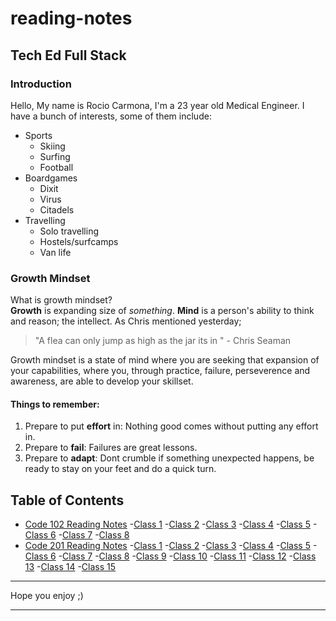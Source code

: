 # reading-notes

## Tech Ed Full Stack

### Introduction
Hello, My name is Rocio Carmona, I'm a 23 year old Medical Engineer. I have a bunch of interests, some of them include:
* Sports
  * Skiing
  * Surfing
  * Football
* Boardgames
  * Dixit
  * Virus
  * Citadels
* Travelling
  * Solo travelling
  * Hostels/surfcamps
  * Van life

### Growth Mindset
What is growth mindset?  
**Growth** is expanding size of *something*. 
**Mind** is a person's ability to think and reason; the intellect.
As Chris mentioned yesterday; 
> "A flea can only jump as high as the jar its in " - Chris Seaman  

Growth mindset is a state of mind where you are seeking that expansion of your capabilities, where you, through practice, failure, perseverence and awareness, are able to develop your skillset.

#### Things to remember:
1. Prepare to put **effort** in: Nothing good comes without putting any effort in.  
2. Prepare to **fail**: Failures are great lessons. 
3. Prepare to **adapt**: Dont crumble if something unexpected happens, be ready to stay on your feet and do a quick turn.

## Table of Contents
- [Code 102 Reading Notes](https://github.com/Rocio29022000/reading-notes/tree/main/102)
  -[Class 1](https://github.com/Rocio29022000/reading-notes/blob/main/102/1.md)
  -[Class 2](https://github.com/Rocio29022000/reading-notes/blob/main/102/2.md)
  -[Class 3](https://github.com/Rocio29022000/reading-notes/blob/main/102/3.md)
  -[Class 4](https://github.com/Rocio29022000/reading-notes/blob/main/102/4.md)
  -[Class 5](https://github.com/Rocio29022000/reading-notes/blob/main/102/5.md)
  -[Class 6](https://github.com/Rocio29022000/reading-notes/blob/main/102/6.md)
  -[Class 7](https://github.com/Rocio29022000/reading-notes/blob/main/102/7.md)
  -[Class 8](https://github.com/Rocio29022000/reading-notes/blob/main/102/8.md)
- [Code 201 Reading Notes](https://github.com/Rocio29022000/reading-notes/tree/main/201)
  -[Class 1](https://github.com/Rocio29022000/reading-notes/blob/main/201/1.md)
  -[Class 2](https://github.com/Rocio29022000/reading-notes/blob/main/201/2.md)
  -[Class 3](https://github.com/Rocio29022000/reading-notes/blob/main/201/3.md)
  -[Class 4](https://github.com/Rocio29022000/reading-notes/blob/main/201/4.md)
  -[Class 5](https://github.com/Rocio29022000/reading-notes/blob/main/201/5.md)
  -[Class 6](https://github.com/Rocio29022000/reading-notes/blob/main/201/6.md)
  -[Class 7](https://github.com/Rocio29022000/reading-notes/blob/main/201/7.md)
  -[Class 8](https://github.com/Rocio29022000/reading-notes/blob/main/201/8.md)
  -[Class 9](https://github.com/Rocio29022000/reading-notes/blob/main/201/9.md)
  -[Class 10](https://github.com/Rocio29022000/reading-notes/blob/main/201/10.md)
  -[Class 11](https://github.com/Rocio29022000/reading-notes/blob/main/201/11.md)
  -[Class 12](https://github.com/Rocio29022000/reading-notes/blob/main/201/12.md)
  -[Class 13](https://github.com/Rocio29022000/reading-notes/blob/main/201/13.md)
  -[Class 14](https://github.com/Rocio29022000/reading-notes/blob/main/201/14.md)
  -[Class 15](https://github.com/Rocio29022000/reading-notes/blob/main/201/15.md)

***
Hope you enjoy ;)

***




